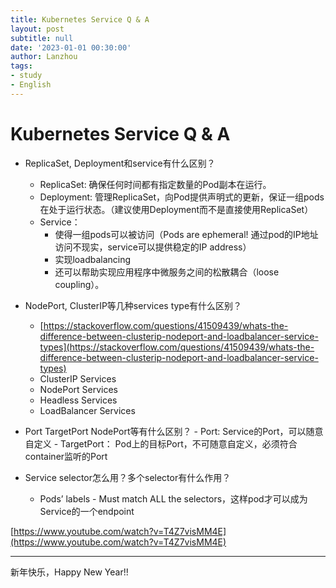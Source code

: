 ```yaml
---
title: Kubernetes Service Q & A
layout: post
subtitle: null
date: '2023-01-01 00:30:00'
author: Lanzhou
tags:
- study
- English
---
```

# Kubernetes Service Q & A

- ReplicaSet, Deployment和service有什么区别？
    - ReplicaSet: 确保任何时间都有指定数量的Pod副本在运行。
    - Deployment: 管理ReplicaSet，向Pod提供声明式的更新，保证一组pods在处于运行状态。（建议使用Deployment而不是直接使用ReplicaSet）
    - Service：
        - 使得一组pods可以被访问（Pods are ephemeral! 通过pod的IP地址访问不现实，service可以提供稳定的IP address）
        - 实现loadbalancing
        - 还可以帮助实现应用程序中微服务之间的松散耦合（loose coupling）。

- NodePort, ClusterIP等几种services type有什么区别？
    - [https://stackoverflow.com/questions/41509439/whats-the-difference-between-clusterip-nodeport-and-loadbalancer-service-types](https://stackoverflow.com/questions/41509439/whats-the-difference-between-clusterip-nodeport-and-loadbalancer-service-types)
    - ClusterIP Services
    - NodePort Services
    - Headless Services
    - LoadBalancer Services
- Port TargetPort NodePort等有什么区别？
        - Port: Service的Port，可以随意自定义
        - TargetPort： Pod上的目标Port，不可随意自定义，必须符合container监听的Port
- Service selector怎么用？多个selector有什么作用？
    - Pods’ labels  - Must match ALL the selectors，这样pod才可以成为Service的一个endpoint

[https://www.youtube.com/watch?v=T4Z7visMM4E](https://www.youtube.com/watch?v=T4Z7visMM4E)

---

新年快乐，Happy New Year!!